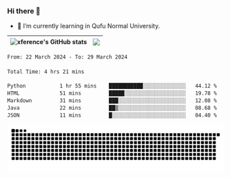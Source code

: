 ### Hi there 👋

<!--
**xference/xference** is a ✨ _special_ ✨ repository because its `README.md` (this file) appears on your GitHub profile.

Here are some ideas to get you started:

- 🔭 I’m currently working on ...

- 👯 I’m looking to collaborate on ...
- 🤔 I’m looking for help with ...
- 💬 Ask me about ...
- 📫 How to reach me: ...
- 😄 Pronouns: ...
- ⚡ Fun fact: ...
-->
- 🌱 I’m currently learning in Qufu Normal University.


| <img src="https://github-readme-stats.vercel.app/api?username=xference&show_icons=true&theme=ambient_gradient" alt="xference's GitHub stats" align="center"/> | <img src="https://github-readme-streak-stats.herokuapp.com/?user=xference"  style="zoom:100%;" align="center"/> |
| ------------------------------------------------------------ | ------------------------------------------------------------ |

<!--START_SECTION:waka-->

```txt
From: 22 March 2024 - To: 29 March 2024

Total Time: 4 hrs 21 mins

Python           1 hr 55 mins    ███████████░░░░░░░░░░░░░░   44.12 %
HTML             51 mins         █████░░░░░░░░░░░░░░░░░░░░   19.78 %
Markdown         31 mins         ███░░░░░░░░░░░░░░░░░░░░░░   12.08 %
Java             22 mins         ██▒░░░░░░░░░░░░░░░░░░░░░░   08.68 %
JSON             11 mins         █░░░░░░░░░░░░░░░░░░░░░░░░   04.40 %
```

<!--END_SECTION:waka-->

<picture>
  <source media="(prefers-color-scheme: dark)" srcset="https://raw.githubusercontent.com/xference/xference/output/github-contribution-grid-snake-dark.svg" />
  <source media="(prefers-color-scheme: light)" srcset="https://raw.githubusercontent.com/xference/xference/output/github-contribution-grid-snake.svg" />
  <img alt="github-snake" src="https://raw.githubusercontent.com/xference/xference/output/github-contribution-grid-snake.svg" />
</picture>
